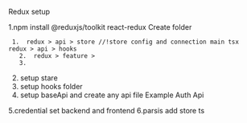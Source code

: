 Redux setup

<!-- Step -->

1.npm install @reduxjs/toolkit react-redux
Create folder

     1.  redux > api > store //!store config and connection main tsx
    redux > api > hooks
       2.  redux > feature >
       3.

2. setup stare
3. setup hooks folder
4. setup baseApi and create any api file Example Auth Api

5.credential set backend and frontend
6.parsis add store ts
